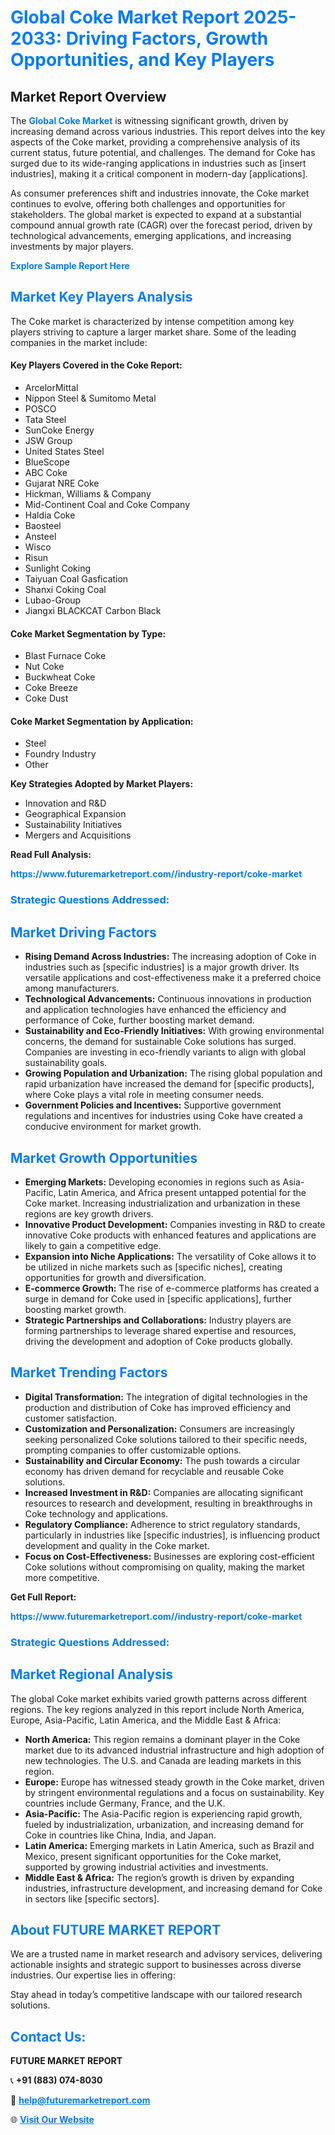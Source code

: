 <h1 style="color: #007BFF;">Global Coke Market Report 2025-2033: Driving Factors, Growth Opportunities, and Key Players</h1>

<section id="overview">
<h2>Market Report Overview</h2>
<p>The <a href="https://www.futuremarketreport.com//industry-report/coke-market" style="color: #007BFF; text-decoration: none;"><strong>Global Coke Market</strong></a> is witnessing significant growth, driven by increasing demand across various industries. This report delves into the key aspects of the Coke market, providing a comprehensive analysis of its current status, future potential, and challenges. The demand for Coke has surged due to its wide-ranging applications in industries such as [insert industries], making it a critical component in modern-day [applications].</p>
<p>As consumer preferences shift and industries innovate, the Coke market continues to evolve, offering both challenges and opportunities for stakeholders. The global market is expected to expand at a substantial compound annual growth rate (CAGR) over the forecast period, driven by technological advancements, emerging applications, and increasing investments by major players.</p>
</section>

<section id="overview">
<p><a href="https://www.futuremarketreport.com//request-sample/reportId=57003" style="color: #007BFF; text-decoration: none;"><strong>Explore Sample Report Here</strong></a></p>
</section>

<section id="key-players">
<h2 style="color: #007BFF;">Market Key Players Analysis</h2>
<p>The Coke market is characterized by intense competition among key players striving to capture a larger market share. Some of the leading companies in the market include:</p>
<h4>Key Players Covered in the Coke Report:</h4>
<ul><li>ArcelorMittal</li><li>Nippon Steel &amp; Sumitomo Metal</li><li>POSCO</li><li>Tata Steel</li><li>SunCoke Energy</li><li>JSW Group</li><li>United States Steel</li><li>BlueScope</li><li>ABC Coke</li><li>Gujarat NRE Coke</li><li>Hickman, Williams &amp; Company</li><li>Mid-Continent Coal and Coke Company</li><li>Haldia Coke</li><li>Baosteel</li><li>Ansteel</li><li>Wisco</li><li>Risun</li><li>Sunlight Coking</li><li>Taiyuan Coal Gasfication</li><li>Shanxi Coking Coal</li><li>Lubao-Group</li><li>Jiangxi BLACKCAT Carbon Black</li></ul>
<h4>Coke Market Segmentation by Type:</h4>
<ul><li>Blast Furnace Coke</li><li>Nut Coke</li><li>Buckwheat Coke</li><li>Coke Breeze</li><li>Coke Dust</li></ul>

<h4>Coke Market Segmentation by Application:</h4>
<ul><li>Steel</li><li>Foundry Industry</li><li>Other</li></ul>
<p><strong>Key Strategies Adopted by Market Players:</strong></p>
<ul>
<li>Innovation and R&D</li>
<li>Geographical Expansion</li>
<li>Sustainability Initiatives</li>
<li>Mergers and Acquisitions</li>
</ul>
</section>

<section>
<p><strong>Read Full Analysis: </strong></p><a href="https://www.futuremarketreport.com//industry-report/coke-market" style="color: #007BFF; text-decoration: none;"><strong>https://www.futuremarketreport.com//industry-report/coke-market</strong></a>
<h3 style="color: #007BFF;">Strategic Questions Addressed:</h3>
</section>

<section id="driving-factors">
<h2 style="color: #007BFF;">Market Driving Factors</h2>
<ul>
<li><strong>Rising Demand Across Industries:</strong> The increasing adoption of Coke in industries such as [specific industries] is a major growth driver. Its versatile applications and cost-effectiveness make it a preferred choice among manufacturers.</li>
<li><strong>Technological Advancements:</strong> Continuous innovations in production and application technologies have enhanced the efficiency and performance of Coke, further boosting market demand.</li>
<li><strong>Sustainability and Eco-Friendly Initiatives:</strong> With growing environmental concerns, the demand for sustainable Coke solutions has surged. Companies are investing in eco-friendly variants to align with global sustainability goals.</li>
<li><strong>Growing Population and Urbanization:</strong> The rising global population and rapid urbanization have increased the demand for [specific products], where Coke plays a vital role in meeting consumer needs.</li>
<li><strong>Government Policies and Incentives:</strong> Supportive government regulations and incentives for industries using Coke have created a conducive environment for market growth.</li>
</ul>
</section>

<section id="growth-opportunities">
<h2 style="color: #007BFF;">Market Growth Opportunities</h2>
<ul>
<li><strong>Emerging Markets:</strong> Developing economies in regions such as Asia-Pacific, Latin America, and Africa present untapped potential for the Coke market. Increasing industrialization and urbanization in these regions are key growth drivers.</li>
<li><strong>Innovative Product Development:</strong> Companies investing in R&D to create innovative Coke products with enhanced features and applications are likely to gain a competitive edge.</li>
<li><strong>Expansion into Niche Applications:</strong> The versatility of Coke allows it to be utilized in niche markets such as [specific niches], creating opportunities for growth and diversification.</li>
<li><strong>E-commerce Growth:</strong> The rise of e-commerce platforms has created a surge in demand for Coke used in [specific applications], further boosting market growth.</li>
<li><strong>Strategic Partnerships and Collaborations:</strong> Industry players are forming partnerships to leverage shared expertise and resources, driving the development and adoption of Coke products globally.</li>
</ul>
</section>

<section id="trending-factors">
<h2 style="color: #007BFF;">Market Trending Factors</h2>
<ul>
<li><strong>Digital Transformation:</strong> The integration of digital technologies in the production and distribution of Coke has improved efficiency and customer satisfaction.</li>
<li><strong>Customization and Personalization:</strong> Consumers are increasingly seeking personalized Coke solutions tailored to their specific needs, prompting companies to offer customizable options.</li>
<li><strong>Sustainability and Circular Economy:</strong> The push towards a circular economy has driven demand for recyclable and reusable Coke solutions.</li>
<li><strong>Increased Investment in R&D:</strong> Companies are allocating significant resources to research and development, resulting in breakthroughs in Coke technology and applications.</li>
<li><strong>Regulatory Compliance:</strong> Adherence to strict regulatory standards, particularly in industries like [specific industries], is influencing product development and quality in the Coke market.</li>
<li><strong>Focus on Cost-Effectiveness:</strong> Businesses are exploring cost-efficient Coke solutions without compromising on quality, making the market more competitive.</li>
</ul>
</section>

<section>
<p><strong>Get Full Report: </strong></p><a href="https://www.futuremarketreport.com//industry-report/coke-market" style="color: #007BFF; text-decoration: none;"><strong>https://www.futuremarketreport.com//industry-report/coke-market</strong></a>
<h3 style="color: #007BFF;">Strategic Questions Addressed:</h3>
</section>


<section id="regional-analysis">
<h2 style="color: #007BFF;">Market Regional Analysis</h2>
<p>The global Coke market exhibits varied growth patterns across different regions. The key regions analyzed in this report include North America, Europe, Asia-Pacific, Latin America, and the Middle East & Africa:</p>
<ul>
<li><strong>North America:</strong> This region remains a dominant player in the Coke market due to its advanced industrial infrastructure and high adoption of new technologies. The U.S. and Canada are leading markets in this region.</li>
<li><strong>Europe:</strong> Europe has witnessed steady growth in the Coke market, driven by stringent environmental regulations and a focus on sustainability. Key countries include Germany, France, and the U.K.</li>
<li><strong>Asia-Pacific:</strong> The Asia-Pacific region is experiencing rapid growth, fueled by industrialization, urbanization, and increasing demand for Coke in countries like China, India, and Japan.</li>
<li><strong>Latin America:</strong> Emerging markets in Latin America, such as Brazil and Mexico, present significant opportunities for the Coke market, supported by growing industrial activities and investments.</li>
<li><strong>Middle East & Africa:</strong> The region’s growth is driven by expanding industries, infrastructure development, and increasing demand for Coke in sectors like [specific sectors].</li>
</ul>
</section>

<footer>
<h2 style="color: #007BFF;">About FUTURE MARKET REPORT</h2>
<p>We are a trusted name in market research and advisory services, delivering actionable insights and strategic support to businesses across diverse industries. Our expertise lies in offering:</p>

<p>Stay ahead in today’s competitive landscape with our tailored research solutions.</p>

<h2 style="color: #007BFF;">Contact Us:</h2>
<p><strong>FUTURE MARKET REPORT</strong></p>
<p>📞 <strong>+91 (883) 074-8030</strong></p>
<p>📧 <strong><a href="mailto:help@futuremarketreport.com" style="color: #007BFF;">help@futuremarketreport.com</a></strong></p>
<p>🌐 <strong><a href="https://www.futuremarketreport.com/" style="color: #007BFF;">Visit Our Website</a></strong></p>
</footer>
